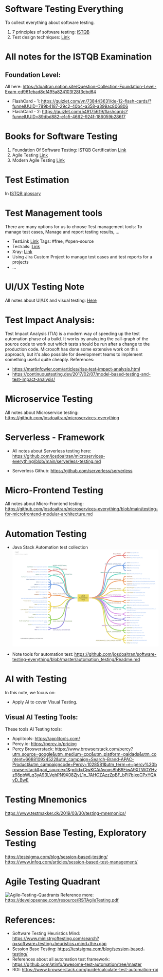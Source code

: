 # Software Testing Everything
To collect everything about software testing.

1. 7 principles of software testing:
[ISTQB](https://astqb.org/istqb-foundation-level-seven-testing-principles/)
2. Test design techniques:
[Link](https://testsigma.com/blog/test-case-design-techniques/)

# All notes for the ISTQB Examination
## Foundation Level:
All here: https://doaitran.notion.site/Question-Collection-Foundation-Level-Exam-ed961ebad8df495a824103f28f3ebd64

- FlashCard - 1: https://quizlet.com/vn/738443631/de-12-flash-cards/?funnelUUID=789b4187-29c2-40b4-a358-a399ac806806
- FlashCard - 2: https://quizlet.com/549175619/flashcards?funnelUUID=89dbd882-e1c5-4662-924f-186059b286f7



# Books for Software Testing

1. Foundation Of Software Testing: ISTQB Certification [Link](https://www.istqb.org/certifications/certified-tester-foundation-level)
2. Agile Testing [Link](https://www.amazon.com/Agile-Testing-Practical-Guide-Testers/dp/0321534468)
3. Modern Agile Testing [Link](https://www.oreilly.com/library/view/more-agile-testing/9780133749571/)

# Test Estimation
In [ISTQB glossary](https://istqb-glossary.page/test-estimation/)

# Test Management tools
There are many options for us to choose Test management tools: To manage test cases, Manage and report testing results, ...
- TestLink [Link](https://testlink.org/)
Tags: #free, #open-source
- Testrails: [Link](https://www.testrail.com/)
- Xray: [Link](https://www.getxray.app/test-management)
- Using Jira Custom Project to manage test cases and test reports for a projects
- ...

# UI/UX Testing Note
All notes about UI/UX and visual testing: [Here](https://github.com/josdoaitran/software-testing-everything/blob/master/ux-ui-visual-testing.md)

# Test Impact Analysis:
Test Impact Analysis (TIA) is a modern way of speeding up the test automation phase of a build. It works by analyzing the call-graph of the source code to work out which tests should be run after a change to the production code. Microsoft has done some extensive work on this approach, but it's also possible for development teams to implement something useful quite cheaply.
References:
- https://martinfowler.com/articles/rise-test-impact-analysis.html
- https://continuoustesting.dev/2017/02/07/model-based-testing-and-test-impact-analysis/

# Microservice Testing
All notes about Microservice testing: https://github.com/josdoaitran/microservices-everything

# Serverless - Framework
- All notes about Serverless testing here: https://github.com/josdoaitran/microservices-everything/blob/main/serverless-testing.md

- Serverless Github: https://github.com/serverless/serverless

# Micro-Frontend Testing
All notes about Micro-Frontend testing: https://github.com/josdoaitran/microservices-everything/blob/main/testing-for-microfrontend-modular-architecture.md

# Automation Testing
- Java Stack Automation test collection 
![](./automation_testing/Java_Automation_Test.png)

- Note tools for automation test: https://github.com/josdoaitran/software-testing-everything/blob/master/automation_testing/Readme.md

# AI with Testing
In this note, we focus on: 
- Apply AI to cover Visual Testing.

## Visual AI Testing Tools:
These tools AI Testing tools:
- Applitools: https://applitools.com/
- Percy.io: https://percy.io/pricing
- Percy Broswerstack: https://www.browserstack.com/percy?utm_source=google&utm_medium=cpc&utm_platform=paidads&utm_content=668810924522&utm_campaign=Search-Brand-APAC-Product&utm_campaigncode=Percy+1028581&utm_term=e+percy%20browserstack&gad_source=1&gclid=CjwKCAiAvoqsBhB9EiwA9XTWGYHvz98pbWLq3yA93LVqhPN9X08ZjvL1n_7AHCZAzzZpBF_bPi7bIxoCPxYQAvD_BwE

# Testing Mnemonics
https://www.testmakker.dk/2019/03/30/testing-mnemonics/


# Session Base Testing, Exploratory Testing
https://testsigma.com/blog/session-based-testing/
https://www.infoq.com/articles/session-based-test-management/

# Agile Testing Quadrant
![Agile-Testing-Quadrants](https://lisacrispin.com/wp-content/uploads/2011/11/Agile-Testing-Quadrants.png)
Reference more: https://developsense.com/resource/RSTAgileTesting.pdf


# References:
- Software Testing Heuristics Mind: https://www.ministryoftesting.com/search?q=software+testing+heuristics+mind+the+gap
- Session Base Testing: https://testsigma.com/blog/session-based-testing/
- References about all automation test framework: https://github.com/atinfo/awesome-test-automation/tree/master
- ROI: https://www.browserstack.com/guide/calculate-test-automation-roi
